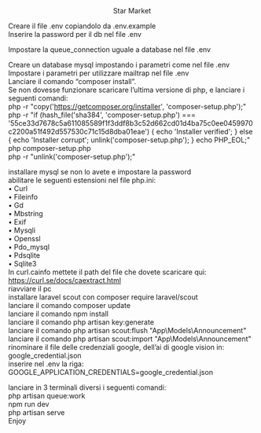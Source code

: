 <!DOCTYPE html>
<html lang="en">
<head>
    <meta charset="utf-8">
    <meta charset="UTF-8">
    <meta name="viewport" content="width=device-width, initial-scale=1.0">
    <meta http-equiv="X-UA-Compatible" content="ie=edge">
    <link href="https://cdn.jsdelivr.net/npm/bootstrap@5.3.0/dist/css/bootstrap.min.css" rel="stylesheet" integrity="sha384-9ndCyUaIbzAi2FUVXJi0CjmCapSmO7SnpJef0486qhLnuZ2cdeRhO02iuK6FUUVM" crossorigin="anonymous">
    <link rel="preconnect" href="https://fonts.googleapis.com">
    <link rel="preconnect" href="https://fonts.gstatic.com" crossorigin>
    <link href="https://fonts.googleapis.com/css2?family=Dosis:wght@200;400&family=Open+Sans&family=Rajdhani:wght@300;500&family=Sigmar&display=swap" 
    rel="stylesheet">
    <link rel="stylesheet" href="https://cdnjs.cloudflare.com/ajax/libs/font-awesome/6.4.0/css/all.min.css"
     integrity="sha512-iecdLmaskl7CVkqkXNQ/ZH/XLlvWZOJyj7Yy7tcenmpD1ypASozpmT/E0iPtmFIB46ZmdtAc9eNBvH0H/ZpiBw==" 
     crossorigin="anonymous" referrerpolicy="no-referrer" />
   
</head>
<body> 
<div align="center"> <a>Star Market</a> </div>
<p class="bg-warning">
Creare il file .env copiandolo da .env.example <br>
Inserire la password per il db nel file .env <br>
    
Impostare la queue_connection uguale a database nel file .env <br>
    
Creare un database mysql impostando i parametri come nel file .env <br>
Impostare i parametri per utilizzare mailtrap nel file .env <br>
Lanciare il comando “composer install”. <br>
Se non dovesse funzionare scaricare l’ultima versione di php, e lanciare i seguenti comandi: <br>
php -r "copy('https://getcomposer.org/installer', 'composer-setup.php');" <br>
php -r "if (hash_file('sha384', 'composer-setup.php') === '55ce33d7678c5a611085589f1f3ddf8b3c52d662cd01d4ba75c0ee0459970c2200a51f492d557530c71c15d8dba01eae') { echo 'Installer verified'; } else { echo 'Installer corrupt';
    unlink('composer-setup.php'); } echo PHP_EOL;" <br>
php composer-setup.php <br>
php -r "unlink('composer-setup.php');" <br>
    

installare mysql se non lo avete e impostare la password <br>
abilitare le seguenti estensioni nel file php.ini: <br>
•	Curl <br>
•	Fileinfo <br>
•	Gd <br>
•	Mbstring <br>
•	Exif <br>
•	Mysqli <br>
•	Openssl <br>
•	Pdo_mysql <br>
•	Pdsqlite <br>
•	Sqlite3 <br>
In curl.cainfo mettete il path del file che dovete scaricare qui: https://curl.se/docs/caextract.html <br>
riavviare il pc <br>
installare laravel scout con composer require laravel/scout <br>
lanciare il comando composer update <br>
lanciare il comando npm install <br>
lanciare il comando php artisan key:generate <br>
lanciare il comando php artisan scout:flush "App\Models\Announcement" <br>
lanciare il comando php artisan scout:import "App\Models\Announcement" <br>
rinominare il file delle credenziali google, dell’ai di google vision in: google_credential.json <br>
inserire nel .env la riga: GOOGLE_APPLICATION_CREDENTIALS=google_credential.json  <br>

lanciare in 3 terminali diversi i seguenti comandi:  <br>
php artisan queue:work  <br>
npm run dev  <br>
php artisan serve <br>
Enjoy <br>
</p>

    
</body>
</html>
